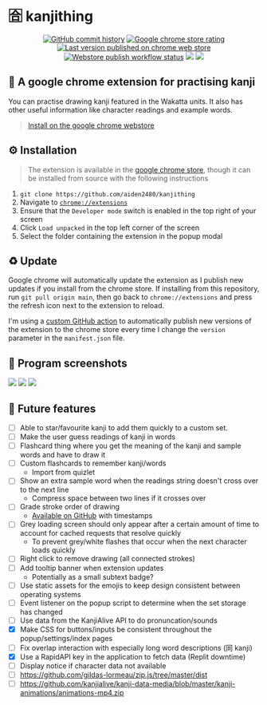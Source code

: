 
# :u5408: kanjithing
<div align="center">
    <a href="https://github.com/aiden2480/kanjithing/commits"><img src="https://img.shields.io/github/last-commit/aiden2480/kanjithing?color=red" title="GitHub commit history" /></a>
    <a href="https://chrome.google.com/webstore/detail/kanjithing/nccfelhkfpbnefflolffkclhenplhiab/reviews"><img src="https://img.shields.io/chrome-web-store/rating/nccfelhkfpbnefflolffkclhenplhiab?color=orange" title="Google chrome store rating" /></a>
    <a href="https://chrome.google.com/webstore/detail/kanjithing/nccfelhkfpbnefflolffkclhenplhiab"><img src="https://img.shields.io/chrome-web-store/v/nccfelhkfpbnefflolffkclhenplhiab?color=yellow" title="Last version published on chrome web store" /></a>
    <a href="https://github.com/aiden2480/kanjithing/actions/workflows/updatewebstore.yml"><img src="https://img.shields.io/github/actions/workflow/status/aiden2480/kanjithing/updatewebstore.yml?branch=main&label=Publish%20workflow&color=green" title="Webstore publish workflow status" /></a>
    <a href="https://github.com/aiden2480/kanjithing/blob/main/LICENCE"><img src="https://img.shields.io/github/license/aiden2480/kanjithing?color=blue" /></a>
    <a href="https://aiden2480.github.io/kanjithing/"><img src="https://img.shields.io/badge/GitHub%20Pages-active-af6eeb" /></a>
</div>

## :shrug: A google chrome extension for practising kanji
You can practise drawing kanji featured in the Wakatta units. It also has other useful information like character readings and example words. 
> [Install on the google chrome webstore](https://chrome.google.com/webstore/detail/kanjithing/nccfelhkfpbnefflolffkclhenplhiab)

## :gear: Installation
> The extension is available in the [google chrome store](https://chrome.google.com/webstore/detail/nccfelhkfpbnefflolffkclhenplhiab), though it can be installed from source with the following instructions

1. `git clone https://github.com/aiden2480/kanjithing`
2. Navigate to [`chrome://extensions`](chrome://extensions)
3. Ensure that the `Developer mode` switch is enabled in the top right of your screen
4. Click `Load unpacked` in the top left corner of the screen
5. Select the folder containing the extension in the popup modal

## :recycle: Update
Google chrome will automatically update the extension as I publish new updates if you install from the chrome store.
If installing from this repository, run `git pull origin main`, then go back to `chrome://extensions` and press the refresh icon next to the extension to reload.

I'm using a [custom GitHub action](.github/workflows/updatewebstore.yml) to automatically publish new versions of the extension to the chrome store every time I change the `version` parameter in the `manifest.json` file.

## :camera_flash: Program screenshots
<img src="https://lh3.googleusercontent.com/NuTuEgPEhh0LpGCkyzcpZvysRrbiI5Y7Wer7tKPLJx-O0HkLHaveUPUCabzpWn9s5daCH9Jt3dY-OjheGamEMeCL1A=s1600-w1600-h1000" />
<img src="https://lh3.googleusercontent.com/XFupiSqYq2YRvOoleYBKZpoZ15Ec2COgMR4oRejduc5XaK-NMbEK8hYBaWd4AA5_f8836Jhv0EXEMuhsKNXn1_-bHA=s1600-w1600-h1000" />
<img src="https://lh3.googleusercontent.com/zglUDkiGKA18ixPKbC0tSKLL2RJeyyoo6srT_i-ggDvysBHNigntwECpjzjjW5suLwdX4n8vkkFko8b3c6ymqdvB=s1600-w1600-h1000" />

## :memo: Future features
- [ ] Able to star/favourite kanji to add them quickly to a custom set.
- [ ] Make the user guess readings of kanji in words
- [ ] Flashcard thing where you get the meaning of the kanji and sample words and have to draw it
- [ ] Custom flashcards to remember kanji/words
    - Import from quizlet
- [ ] Show an extra sample word when the readings string doesn't cross over to the next line
    - Compress space between two lines if it crosses over
- [ ] Grade stroke order of drawing
    - [Available on GitHub](https://github.com/kanjialive/kanji-data-media/blob/master/kanji-animations/stroke_timings) with timestamps
- [ ] Grey loading screen should only appear after a certain amount of time to account for cached requests that resolve quickly
    - To prevent grey/white flashes that occur when the next character loads quickly
- [ ] Right click to remove drawing (all connected strokes)
- [ ] Add tooltip banner when extension updates
    - Potentially as a small subtext badge?
- [ ] Use static assets for the emojis to keep design consistent between operating systems
- [ ] Event listener on the popup script to determine when the set storage has changed
- [ ] Use data from the KanjiAlive API to do pronuncation/sounds
- [x] Make CSS for buttons/inputs be consistent throughout the popup/settings/index pages
- [ ] Fix overlap interaction with especially long word descriptions (同 kanji)
- [x] Use a RapidAPI key in the application to fetch data (Replit downtime)
- [ ] Display notice if character data not available
- [ ] https://github.com/gildas-lormeau/zip.js/tree/master/dist
- [ ] https://github.com/kanjialive/kanji-data-media/blob/master/kanji-animations/animations-mp4.zip
